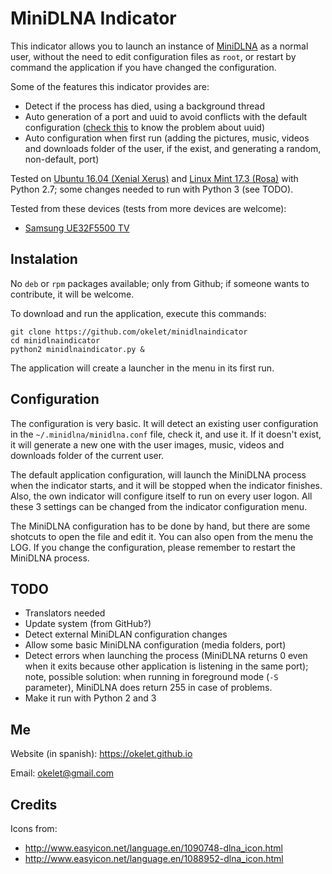 
# MiniDLNA Indicator

This indicator allows you to launch an instance of [MiniDLNA](https://help.ubuntu.com/community/MiniDLNA)
as a normal user, without the need to edit configuration files as `root`, or restart by command the
application if you have changed the configuration.
 
Some of the features this indicator provides are:

* Detect if the process has died, using a background thread
* Auto generation of a port and uuid to avoid conflicts with the default configuration
  ([check this](https://spremi.wordpress.com/2014/06/30/minidlna-multiple-instances/) to know the problem about uuid)
* Auto configuration when first run (adding the pictures, music, videos and downloads folder
of the user, if the exist, and generating a random, non-default, port)

Tested on [Ubuntu 16.04 (Xenial Xerus)](http://www.ubuntu.com) and [Linux Mint 17.3 (Rosa)](https://www.linuxmint.com)
with Python 2.7; some changes needed to run with Python 3 (see TODO).

Tested from these devices (tests from more devices are welcome):
 
* [Samsung UE32F5500 TV](http://www.samsung.com/nl/consumer/tv-audio-video/televisions/led-tv/UE32F5500AWXXN)


## Instalation

No `deb` or `rpm` packages available; only from Github; if someone wants to contribute, it will be welcome.

To download and run the application, execute this commands:

```
git clone https://github.com/okelet/minidlnaindicator
cd minidlnaindicator
python2 minidlnaindicator.py &
```

The application will create a launcher in the menu in its first run.


## Configuration

The configuration is very basic. It will detect an existing user configuration in the `~/.minidlna/minidlna.conf`
file, check it, and use it. If it doesn't exist, it will generate a new one with the user images, music, videos and 
downloads folder of the current user.

The default application configuration, will launch the MiniDLNA process when the indicator starts, and it will
be stopped when the indicator finishes. Also, the own indicator will configure itself to run on every user logon.
All these 3 settings can be changed from the indicator configuration menu.

The MiniDLNA configuration has to be done by hand, but there are some shotcuts to open the file and edit it. You can also
open from the menu the LOG. If you change the configuration, please remember to restart the MiniDLNA process.



## TODO

* Translators needed
* Update system (from GitHub?)
* Detect external MiniDLAN configuration changes
* Allow some basic MiniDLNA configuration (media folders, port)
* Detect errors when launching the process (MiniDLNA returns 0 even when it exits because other
  application is listening in the same port); note, possible solution: when running in foreground
  mode (`-S` parameter), MiniDLNA does return 255 in case of problems.
* Make it run with Python 2 and 3


## Me

Website (in spanish): https://okelet.github.io

Email: okelet@gmail.com


## Credits

Icons from:

* http://www.easyicon.net/language.en/1090748-dlna_icon.html
* http://www.easyicon.net/language.en/1088952-dlna_icon.html
